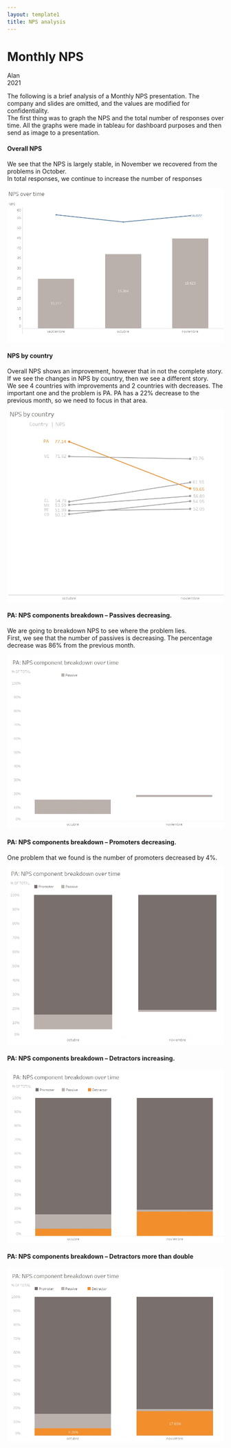 ```yaml
---
layout: template1
title: NPS analysis
---
```


Monthly NPS
================
Alan<br />
2021<br />

<p>The following is a brief analysis of a Monthly NPS presentation. The company and slides are omitted, and the values are modified for confidentiality.<br />
The first thing was to graph the NPS and the total number of responses over time. All the graphs were made in tableau for dashboard purposes and then send as image to a presentation.</p>

<h4>Overall NPS</h4>
<p>We see that the NPS is largely stable, in November we recovered from the problems in October.<br />
In total responses, we continue to increase the number of responses</p>

<div class="bigcenterimgcontainer">
<img src="img/npstime.jpg" alt style>
</div>

<h4>NPS by country</h4>
<p>Overall NPS shows an improvement, however that in not the complete story. If we see the changes in NPS by country, then we see a different story.<br />
We see 4 countries with improvements and 2 countries with decreases. The important one and the problem is PA. PA has a 22% decrease to the previous month, so we need to focus in that area.</p>

<div class="bigcenterimgcontainer">
<img src="img/npsbycountry.jpg" alt style>
</div>

<h4>PA: NPS components breakdown – Passives decreasing.</h4>
<p>We are going to breakdown NPS to see where the problem lies. <br />
First, we see that the number of passives is decreasing. The percentage decrease was 86% from the previous month.</p>

<div class="bigcenterimgcontainer">
<img src="img/panpspass.jpg" alt style>
</div>

<h4>PA: NPS components breakdown – Promoters decreasing.</h4>

<p>One problem that we found is the number of promoters decreased by 4%. </p>

<div class="bigcenterimgcontainer">
<img src="img/panpsprom.jpg" alt style>
</div>

<h4>PA: NPS components breakdown – Detractors increasing.</h4>

<div class="bigcenterimgcontainer">
<img src="img/panspdes1.jpg" alt style>
</div>

<h4>PA: NPS components breakdown – Detractors more than double</h4>

<div class="bigcenterimgcontainer">
<img src="img/panspdes2.jpg" alt style>
</div>



